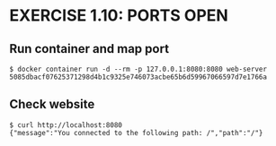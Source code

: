 # EXERCISE 1.10: PORTS OPEN
## Run container and map port
```
$ docker container run -d --rm -p 127.0.0.1:8080:8080 web-server
5085dbacf07625371298d4b1c9325e746073acbe65b6d59967066597d7e1766a
```
## Check website
```
$ curl http://localhost:8080
{"message":"You connected to the following path: /","path":"/"}
```

